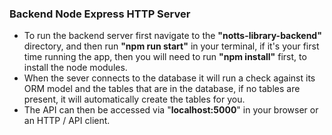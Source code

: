 ### Backend Node Express HTTP Server

- To run the backend server first navigate to the **"notts-library-backend"** directory, and then run **"npm run start"** in your terminal, if it's your first time running the app, then you will need to run **"npm install"** first, to install the node modules.
- When the sever connects to the database it will run a check against its ORM model and the tables that are in the database, if no tables are present, it will automatically create the tables for you.
- The API can then be accessed via "**localhost:5000**" in your browser or an HTTP / API client.
